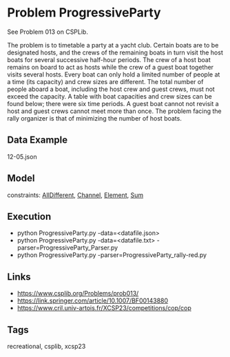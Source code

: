 # Problem ProgressiveParty

See Problem 013 on CSPLib.

The problem is to timetable a party at a yacht club.
Certain boats are to be designated hosts, and the crews of the remaining boats in turn visit the
host boats for several successive half-hour periods. The crew of a host boat remains on board
to act as hosts while the crew of a guest boat together visits several hosts. Every boat can only
hold a limited number of people at a time (its capacity) and crew sizes are different. The total
number of people aboard a boat, including the host crew and guest crews, must not exceed the
capacity. A table with boat capacities and crew sizes can be found below; there were six time
periods. A guest boat cannot not revisit a host and guest crews cannot meet more than once.
The problem facing the rally organizer is that of minimizing the number of host boats.

## Data Example
  12-05.json

## Model
  constraints: [AllDifferent](http://pycsp.org/documentation/constraints/AllDifferent), [Channel](http://pycsp.org/documentation/constraints/Channel), [Element](http://pycsp.org/documentation/constraints/Element), [Sum](http://pycsp.org/documentation/constraints/Sum)

## Execution
  - python ProgressiveParty.py -data=<datafile.json>
  - python ProgressiveParty.py -data=<datafile.txt> -parser=ProgressiveParty_Parser.py
  - python ProgressiveParty.py -parser=ProgressiveParty_rally-red.py <number> <number>

## Links
  - https://www.csplib.org/Problems/prob013/
  - https://link.springer.com/article/10.1007/BF00143880
  - https://www.cril.univ-artois.fr/XCSP23/competitions/cop/cop

## Tags
  recreational, csplib, xcsp23
